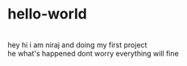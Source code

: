 # hello-world
<br>
hey hi i am niraj and doing my first project 
<br>
he what's happened dont worry everything will fine
